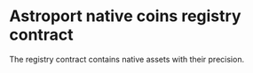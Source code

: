 # Astroport native coins registry contract

The registry contract contains native assets with their precision. 